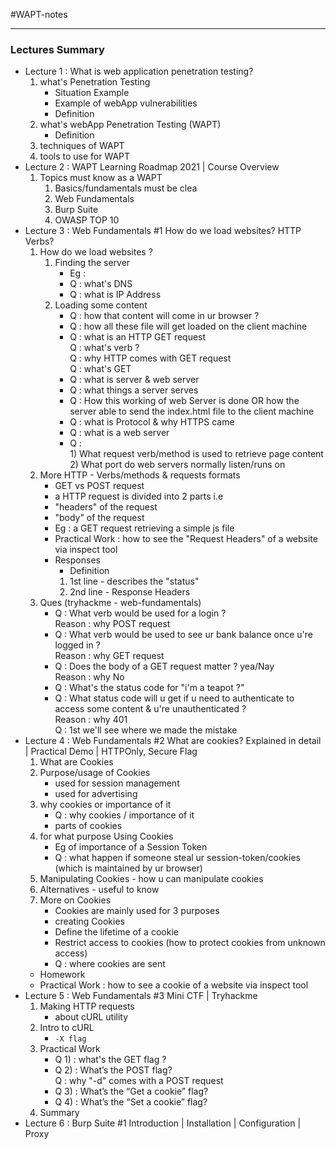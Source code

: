 #WAPT-notes

---

### Lectures Summary

- Lecture 1 : What is web application penetration testing?
    1. what's Penetration Testing
        - Situation Example
        - Example of webApp vulnerabilities
        - Definition
    2. what's webApp Penetration Testing (WAPT)
        - Definition
    3. techniques of WAPT
    4. tools to use for WAPT
- Lecture 2 : WAPT Learning Roadmap 2021 | Course Overview
    1. Topics must know as a WAPT
        1. Basics/fundamentals must be clea
        2. Web Fundamentals
        3. Burp Suite
        4. OWASP TOP 10
- Lecture 3 : Web Fundamentals #1 How do we load websites? HTTP Verbs?
    1. How do we load websites ?
        1. Finding the server
            - Eg :
            - Q : what's DNS
            - Q : what is IP Address
        2. Loading some content
            - Q : how that content will come in ur browser ? 
            - Q : how all these file will get loaded on the client machine
            - Q : what is an HTTP GET request <br>
                Q : what's verb ? <br>
                Q : why HTTP comes with GET request <br>
                Q : what's GET
            - Q : what is server & web server
            - Q : what things a server serves
            - Q : How this working of web Server is done OR how the server able to send the index.html file to the client machine
            - Q : what is Protocol & why HTTPS came
            - Q : what is a web server
            - Q :
                <br>1) What request verb/method is used to retrieve page content
                <br>2) What port do web servers normally listen/runs on
    2. More HTTP - Verbs/methods & requests formats
        - GET vs POST request
        - a HTTP request is divided into 2 parts i.e
        - "headers" of the request
        - "body" of the request
        - Eg : a GET request retrieving a simple js file
        - Practical Work : how to see the "Request Headers" of a website via inspect tool
        - Responses
            - Definition
            1. 1st line - describes the "status"
            2. 2nd line - Response Headers
    3. Ques (tryhackme - web-fundamentals)
        - Q : What verb would be used for a login ? <br>
            Reason : why POST request
        - Q : What verb would be used to see ur bank balance once u're logged in ? <br>
            Reason : why GET request
        - Q : Does the body of a GET request matter ? yea/Nay <br>
            Reason : why No
        - Q : What's the status code for "i'm a teapot ?"
        - Q : What status code will u get if u need to authenticate to access some content & u're unauthenticated ? <br>
            Reason : why 401 <br>
            Q : 1st we'll see where we made the mistake
- Lecture 4 : Web Fundamentals #2 What are cookies? Explained in detail | Practical Demo | HTTPOnly, Secure Flag
    1. What are Cookies
    2. Purpose/usage of Cookies
        - used for session management
        - used for advertising
    3. why cookies or importance of it
        - Q : why cookies / importance of it
        - parts of cookies
    4. for what purpose Using Cookies
        - Eg of importance of a Session Token
        - Q : what happen if someone steal ur session-token/cookies (which is maintained by ur browser)
    5. Manipulating Cookies - how u can manipulate cookies
    6. Alternatives - useful to know
    7. More on Cookies
        - Cookies are mainly used for 3 purposes
        - creating Cookies
        - Define the lifetime of a cookie
        - Restrict access to cookies (how to protect cookies from unknown access)
        - Q : where cookies are sent
    - Homework
    - Practical Work : how to see a cookie of a website via inspect tool
- Lecture 5 : Web Fundamentals #3 Mini CTF | Tryhackme
    1. Making HTTP requests
        - about cURL utility
    2. Intro to cURL
        - `-X flag`
    3. Practical Work
        - Q 1) : what's the GET flag ?
        - Q 2) : What’s the POST flag? <br>
            Q : why "-d" comes with a POST request
        - Q 3) : What’s the “Get a cookie” flag?
        - Q 4) : What’s the “Set a cookie” flag?
    4. Summary
- Lecture 6 : Burp Suite #1 Introduction | Installation | Configuration | Proxy


